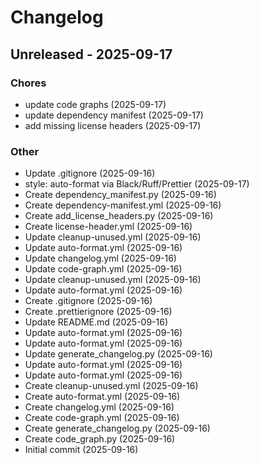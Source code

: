 # Changelog

## Unreleased - 2025-09-17
### Chores
- update code graphs (2025-09-17)
- update dependency manifest (2025-09-17)
- add missing license headers (2025-09-17)

### Other
- Update .gitignore (2025-09-16)
- style: auto-format via Black/Ruff/Prettier (2025-09-17)
- Create dependency_manifest.py (2025-09-16)
- Create dependency-manifest.yml (2025-09-16)
- Create add_license_headers.py (2025-09-16)
- Create license-header.yml (2025-09-16)
- Update cleanup-unused.yml (2025-09-16)
- Update auto-format.yml (2025-09-16)
- Update changelog.yml (2025-09-16)
- Update code-graph.yml (2025-09-16)
- Update cleanup-unused.yml (2025-09-16)
- Update auto-format.yml (2025-09-16)
- Create .gitignore (2025-09-16)
- Create .prettierignore (2025-09-16)
- Update README.md (2025-09-16)
- Update auto-format.yml (2025-09-16)
- Update auto-format.yml (2025-09-16)
- Update generate_changelog.py (2025-09-16)
- Update auto-format.yml (2025-09-16)
- Update auto-format.yml (2025-09-16)
- Create cleanup-unused.yml (2025-09-16)
- Create auto-format.yml (2025-09-16)
- Create changelog.yml (2025-09-16)
- Create code-graph.yml (2025-09-16)
- Create generate_changelog.py (2025-09-16)
- Create code_graph.py (2025-09-16)
- Initial commit (2025-09-16)
